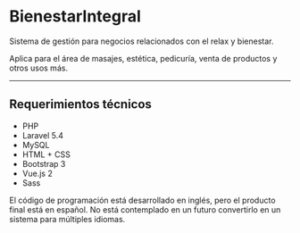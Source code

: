 <h1>BienestarIntegral</h1>
<p>Sistema de gestión para negocios relacionados con el relax y bienestar.</p> 
<p>Aplica para el área de masajes, estética, pedicuría, venta de productos y otros usos más.</p>
<hr />
<h2>Requerimientos técnicos</h2>
<ul>
	<li>PHP</li>
	<li>Laravel 5.4</li>
	<li>MySQL</li>
	<li>HTML + CSS</li>
	<li>Bootstrap 3</li>
	<li>Vue.js 2</li>
	<li>Sass</li>
</ul>
<p>El código de programación está desarrollado en inglés, pero el producto final está en español. No está contemplado en un futuro convertirlo en un sistema para múltiples idiomas.</p>